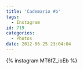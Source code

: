 ```yaml
---
title: 'Cademario #b'
tags:
  - Instagram
id: 719
categories:
  - Photos
date: 2012-06-25 23:04:04
---
```


{% instagram MT6fZ_ioEb %}

&nbsp;
